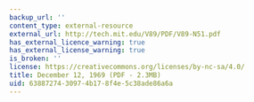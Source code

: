 ```yaml
---
backup_url: ''
content_type: external-resource
external_url: http://tech.mit.edu/V89/PDF/V89-N51.pdf
has_external_licence_warning: true
has_external_license_warning: true
is_broken: ''
license: https://creativecommons.org/licenses/by-nc-sa/4.0/
title: December 12, 1969 (PDF - 2.3MB)
uid: 63887274-3097-4b17-8f4e-5c38ade86a6a
---
```

